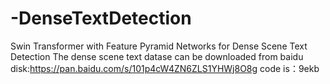# -DenseTextDetection
Swin Transformer with Feature Pyramid Networks for Dense Scene Text Detection
The  dense scene text datase can be downloaded from baidu disk:https://pan.baidu.com/s/101p4cW4ZN6ZLS1YHWj8O8g 
code is：9ekb

